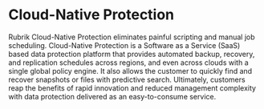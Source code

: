 # Cloud-Native Protection

Rubrik Cloud-Native Protection eliminates painful scripting and manual job scheduling. Cloud-Native Protection is a Software as a Service (SaaS) based data protection platform that provides automated backup, recovery, and replication schedules across regions, and even across clouds with a single global policy engine. It also allows the customer to quickly find and recover snapshots or files with predictive search. Ultimately, customers reap the benefits of rapid innovation and reduced management complexity with data protection delivered as an easy-to-consume service.
